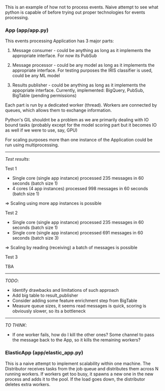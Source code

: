 This is an example of how not to process events. Naive attempt to see what python is capable of before 
trying out proper technologies for events processing.


### App (app/app.py)
This events processing Application has 3 major parts:

1) Message consumer - could be anything as long as it implements the appropriate interface. For now its PubSub

2) Message processor - could be any model as long as it implements the appropriate interface. For testing purposes the IRIS classifier is used, could be any ML model

3) Results publisher - could be anything as long as it implements the appopriate interface. Currently, implemented: BigQuery, PubSub, BigTable (pending permissions)

Each part is run by a dedicated worker (thread). Workers are connected by queues, which allows them to exchange information.

Python's GIL shouldnt be a problem as we are primarily dealing with IO bound tasks (probably except for the model scoring part but it becomes IO
as well if we were to use, say, GPU)

For scaling purposes more than one instance of the Application could be run using multiprocessing.

---
*Test results*:

Test 1
- Single core (single app instance) processed 235 messages in 60 seconds (batch size 1)
- 4 cores (4 app instances) processed 998 messages in 60 seconds (batch size 1)

=> Scaling using more app instances is possible

Test 2
- Single core (single app instance) processed 235 messages in 60 seconds (batch size 1)
- Single core (single app instance) processed 691 messages in 60 seconds (batch size 3)

=> Scaling by reading (receiving) a batch of messages is possible

Test 3

TBA

---

*TODO*:

- Identify drawbacks and limitations of such approach
- Add big table to result_publisher
- Consider adding some feature enrichment step from BigTable
- Measure queue sizes, it seems read messages is quick, scoring is obviously slower, so its a bottleneck

---
*TO THINK*:
- If one worker fails, how do I kill the other ones? Some channel to pass the
message back to the App, so it kills the remaining workers?


### ElasticApp (app/elastic_app.py)
This is a naive attempt to implement scalability within one machine. The Distributor receives tasks from the job queue
and distributes them across N running workers. If workers get too busy, it spawns a new one in the new process and
adds it to the pool. If the load goes down, the distributor deletes extra workers.